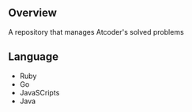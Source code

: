 ## Overview
A repository that manages Atcoder's solved problems

## Language 
* Ruby
* Go
* JavaSCripts
* Java


